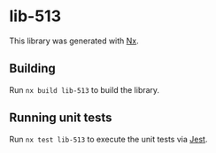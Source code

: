 # lib-513

This library was generated with [Nx](https://nx.dev).

## Building

Run `nx build lib-513` to build the library.

## Running unit tests

Run `nx test lib-513` to execute the unit tests via [Jest](https://jestjs.io).

